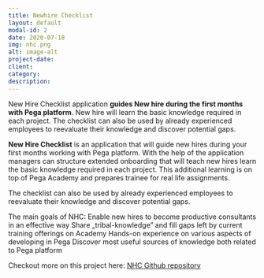```yaml
---
title: Newhire Checklist
layout: default
modal-id: 2
date: 2020-07-18
img: nhc.png
alt: image-alt
project-date: 
client: 
category:
description:
---
```


New Hire Checklist application **guides New hire during the first months with Pega platform**. New hire will learn the basic knowledge required in each project. The checklist can also be used by already experienced employees to reevaluate their knowledge and discover potential gaps. 

**New Hire Checklist** is an application that will guide new hires during your first months working with Pega platform. With the help of the application managers can structure extended onboarding that will teach new hires learn the basic knowledge required in each project. This additional learning is on top of Pega Academy and prepares trainee for real life assignments.

 The checklist can also be used by already experienced employees to reevaluate their knowledge and discover potential gaps. 

The main goals of NHC:
Enable new hires to become productive consultants in an effective way
Share „tribal-knowledge” and fill gaps left by current training offerings on Academy
Hands-on experience on various aspects of developing in Pega
Discover most useful sources of knowledge both related to Pega platform


Checkout more on this project here: [NHC Github repository](https://github.com/kamiljaneczek/Newhire-Checklist)
